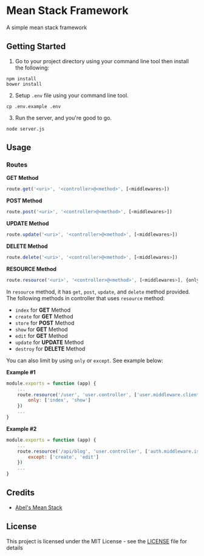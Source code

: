 # Mean Stack Framework

A simple mean stack framework

## Getting Started

1. Go to your project directory using your command line tool then install the following:

```
npm install
bower install
```

2. Setup `.env` file using your command line tool.

```
cp .env.example .env
```

3. Run the server, and you're good to go.

```
node server.js
```

## Usage

### Routes

**GET Method**

```js
route.get('<uri>', '<controller>@<method>', [<middlewares>])
```

**POST Method**

```js
route.post('<uri>', '<controller>@<method>', [<middlewares>])
```

**UPDATE Method**

```js
route.update('<uri>', '<controller>@<method>', [<middlewares>])
```

**DELETE Method**

```js
route.delete('<uri>', '<controller>@<method>', [<middlewares>])
```

**RESOURCE Method**

```js
route.resource('<uri>', '<controller>@<method>', [<middlewares>], {only|except})
```

In `resource` method, it has `get`, `post`, `update`, and `delete` method provided. The following methods in controller that uses `resource` method:

- `index` for **GET** Method
- `create` for **GET** Method
- `store` for **POST** Method
- `show` for **GET** Method
- `edit` for **GET** Method
- `update` for **UPDATE** Method
- `destroy` for **DELETE** Method

You can also limit by using `only` or `except`. See example below:

**Example #1**

```js
module.exports = function (app) {
    ...
    route.resource('/user', 'user.controller', ['user.middleware.client'], {
        only: ['index', 'show']
    })
    ...
}
``` 

**Example #2**

```js
module.exports = function (app) {
    ...
    route.resource('/api/blog', 'user.controller', ['auth.middleware.is.admin'], {
        except: ['create', 'edit']
    })
    ...
}
```

## Credits

  - [Abel's Mean Stack](https://github.com/abelardovaje/mean-stack-chat-room)

## License

This project is licensed under the MIT License - see the [LICENSE](https://github.com/jcmlumacad/mean-stack-framework/blob/master/LICENSE) file for details
